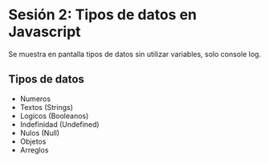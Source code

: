 # Sesión 2: Tipos de datos en Javascript

Se muestra en pantalla tipos de datos sin utilizar variables, solo console log.

## Tipos de datos
- Numeros
- Textos (Strings)
- Logicos (Booleanos)
- Indefinidad (Undefined)
- Nulos (Null)
- Objetos
- Arreglos